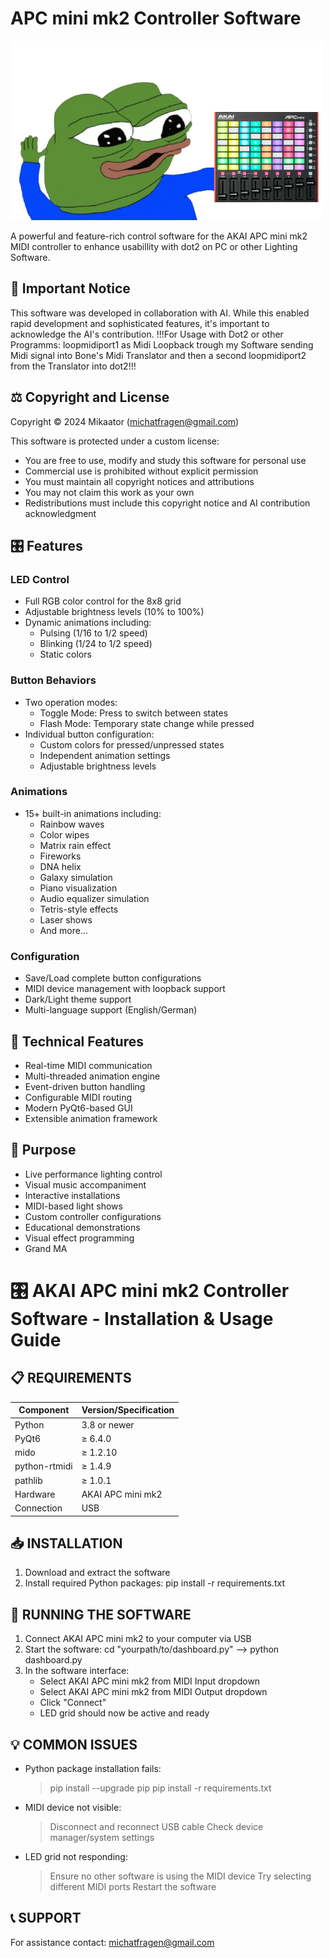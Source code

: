 # APC mini mk2 Controller Software

![Logo](midiakaicontroller/logo.png)

A powerful and feature-rich control software for the AKAI APC mini mk2 MIDI controller to enhance usabillity with dot2 on PC or other Lighting Software. 

## 🚨 Important Notice

This software was developed in collaboration with AI. While this enabled rapid development and sophisticated features, it's important to acknowledge the AI's contribution.
!!!For Usage with Dot2 or other Programms: loopmidiport1 as Midi Loopback trough my Software sending Midi signal into Bone's Midi Translator and then a second loopmidiport2 from the Translator into dot2!!!
## ⚖️ Copyright and License

Copyright © 2024 Mikaator (michatfragen@gmail.com)

This software is protected under a custom license:
- You are free to use, modify and study this software for personal use
- Commercial use is prohibited without explicit permission
- You must maintain all copyright notices and attributions
- You may not claim this work as your own
- Redistributions must include this copyright notice and AI contribution acknowledgment

## 🎛️ Features

### LED Control
- Full RGB color control for the 8x8 grid
- Adjustable brightness levels (10% to 100%)
- Dynamic animations including:
  - Pulsing (1/16 to 1/2 speed)
  - Blinking (1/24 to 1/2 speed)
  - Static colors

### Button Behaviors
- Two operation modes:
  - Toggle Mode: Press to switch between states
  - Flash Mode: Temporary state change while pressed
- Individual button configuration:
  - Custom colors for pressed/unpressed states
  - Independent animation settings
  - Adjustable brightness levels

### Animations
- 15+ built-in animations including:
  - Rainbow waves
  - Color wipes
  - Matrix rain effect
  - Fireworks
  - DNA helix
  - Galaxy simulation
  - Piano visualization
  - Audio equalizer simulation
  - Tetris-style effects
  - Laser shows
  - And more...

### Configuration
- Save/Load complete button configurations
- MIDI device management with loopback support
- Dark/Light theme support
- Multi-language support (English/German)

## 🔧 Technical Features
- Real-time MIDI communication
- Multi-threaded animation engine
- Event-driven button handling
- Configurable MIDI routing
- Modern PyQt6-based GUI
- Extensible animation framework

## 🎯 Purpose

- Live performance lighting control
- Visual music accompaniment
- Interactive installations
- MIDI-based light shows
- Custom controller configurations
- Educational demonstrations
- Visual effect programming
- Grand MA 


🎛️ AKAI APC mini mk2 Controller Software - Installation & Usage Guide
===============================================================

📋 REQUIREMENTS
-----------
| Component       | Version/Specification |
|-----------------|----------------------|
| Python          | 3.8 or newer         |
| PyQt6          | ≥ 6.4.0              |
| mido           | ≥ 1.2.10             |
| python-rtmidi  | ≥ 1.4.9              |
| pathlib        | ≥ 1.0.1              |
| Hardware       | AKAI APC mini mk2     |
| Connection     | USB                   |

📥 INSTALLATION
-----------
1. Download and extract the software
2. Install required Python packages:
   pip install -r requirements.txt

🚀 RUNNING THE SOFTWARE
-------------------
1. Connect AKAI APC mini mk2 to your computer via USB
2. Start the software:
  cd "yourpath/to/dashboard.py" --> python dashboard.py
3. In the software interface:
   - Select AKAI APC mini mk2 from MIDI Input dropdown
   - Select AKAI APC mini mk2 from MIDI Output dropdown
   - Click "Connect"
   - LED grid should now be active and ready

💡 COMMON ISSUES
------------
- Python package installation fails:
  > pip install --upgrade pip
  > pip install -r requirements.txt

- MIDI device not visible:
  > Disconnect and reconnect USB cable
  > Check device manager/system settings
  
- LED grid not responding:
  > Ensure no other software is using the MIDI device
  > Try selecting different MIDI ports
  > Restart the software

📞 SUPPORT
-------
For assistance contact: michatfragen@gmail.com
